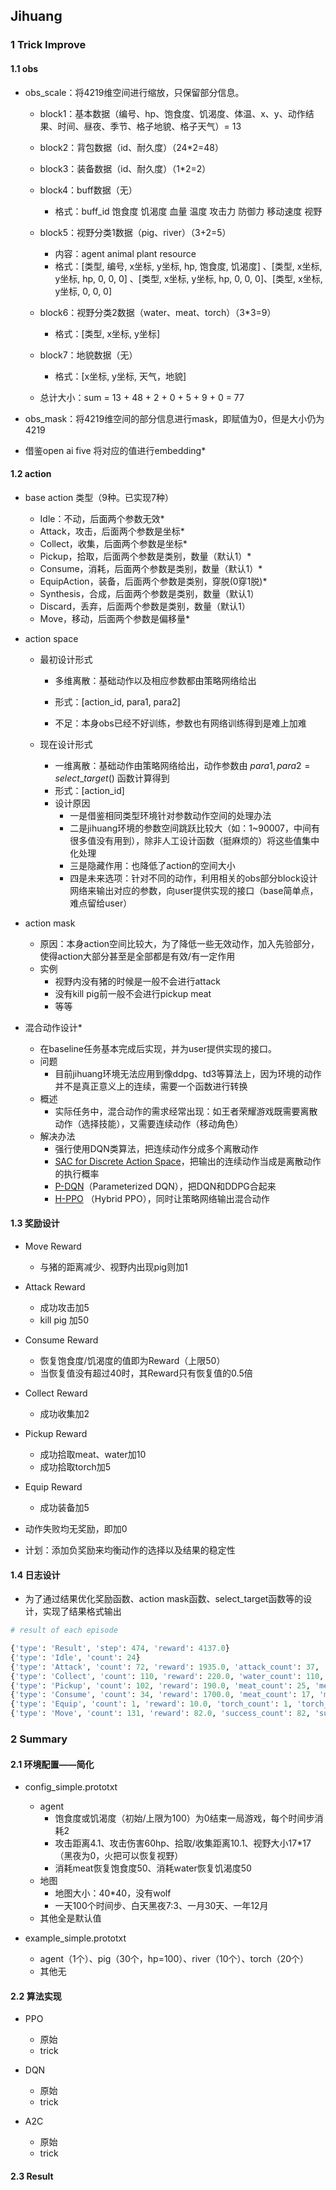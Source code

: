 ## Jihuang

### 1 Trick Improve

#### 1.1 obs

- obs_scale：将4219维空间进行缩放，只保留部分信息。

  - block1：基本数据（编号、hp、饱食度、饥渴度、体温、x、y、动作结果、时间、昼夜、季节、格子地貌、格子天气）= 13

  - block2：背包数据（id、耐久度）（24*2=48）

  - block3：装备数据（id、耐久度）（1*2=2）

  - block4：buff数据（无）

    - 格式：buff_id 饱食度 饥渴度 血量 温度 攻击力 防御力 移动速度 视野

  - block5：视野分类1数据（pig、river）（3+2=5）

    - 内容：agent animal plant resource
    - 格式：[类型, 编号, x坐标, y坐标, hp, 饱食度, 饥渴度] 、[类型, x坐标, y坐标, hp, 0, 0, 0] 、[类型, x坐标, y坐标, hp, 0, 0, 0]、[类型, x坐标, y坐标, 0, 0, 0]

  - block6：视野分类2数据（water、meat、torch）（3*3=9）

    - 格式：[类型, x坐标, y坐标]

  - block7：地貌数据（无）

    - 格式：[x坐标, y坐标, 天气，地貌]

    

  - 总计大小：sum = 13 + 48 + 2 + 0 + 5 + 9 + 0 = 77

  

- obs_mask：将4219维空间的部分信息进行mask，即赋值为0，但是大小仍为4219




- 借鉴open ai five 将对应的值进行embedding*



#### 1.2 action

- base action 类型（9种。已实现7种）

  - Idle：不动，后面两个参数无效*
  - Attack，攻击，后面两个参数是坐标*
  - Collect，收集，后面两个参数是坐标*
  - Pickup，拾取，后面两个参数是类别，数量（默认1）*
  - Consume，消耗，后面两个参数是类别，数量（默认1）*
  - EquipAction，装备，后面两个参数是类别，穿脱(0穿1脱)*
  - Synthesis，合成，后面两个参数是类别，数量（默认1）
  - Discard，丢弃，后面两个参数是类别，数量（默认1）
  - Move，移动，后面两个参数是偏移量*

  

- action space

  - 最初设计形式

    - 多维离散：基础动作以及相应参数都由策略网络给出

    - 形式：[action_id, para1, para2]
    - 不足：本身obs已经不好训练，参数也有网络训练得到是难上加难

  - 现在设计形式

    - 一维离散：基础动作由策略网络给出，动作参数由 $para1, para2=select\_target()$ 函数计算得到
    - 形式：[action_id]
    - 设计原因
      - 一是借鉴相同类型环境针对参数动作空间的处理办法
      - 二是jihuang环境的参数空间跳跃比较大（如：1~90007，中间有很多值没有用到），除非人工设计函数（挺麻烦的）将这些值集中化处理
      - 三是隐藏作用：也降低了action的空间大小
      - 四是未来选项：针对不同的动作，利用相关的obs部分block设计网络来输出对应的参数，向user提供实现的接口（base简单点，难点留给user）

    

- action mask
  - 原因：本身action空间比较大，为了降低一些无效动作，加入先验部分，使得action大部分甚至是全部都是有效/有一定作用
  - 实例
    - 视野内没有猪的时候是一般不会进行attack
    - 没有kill pig前一般不会进行pickup meat
    - 等等



- 混合动作设计*
  - 在baseline任务基本完成后实现，并为user提供实现的接口。
  - 问题
    - 目前jihuang环境无法应用到像ddpg、td3等算法上，因为环境的动作并不是真正意义上的连续，需要一个函数进行转换
  - 概述
    - 实际任务中，混合动作的需求经常出现：如王者荣耀游戏既需要离散动作（选择技能），又需要连续动作（移动角色）
  - 解决办法
    - 强行使用DQN类算法，把连续动作分成多个离散动作
    - [SAC for Discrete Action Space](https://link.zhihu.com/?target=https%3A//arxiv.org/abs/1910.07207)，把输出的连续动作当成是离散动作的执行概率
    - [P-DQN](https://link.zhihu.com/?target=https%3A//arxiv.org/abs/1810.06394)（Parameterized DQN），把DQN和DDPG合起来
    - [H-PPO](https://link.zhihu.com/?target=https%3A//arxiv.org/abs/1903.01344) （Hybrid PPO），同时让策略网络输出混合动作



#### 1.3 奖励设计

- Move Reward
  - 与猪的距离减少、视野内出现pig则加1

- Attack Reward
  - 成功攻击加5
  - kill pig 加50

- Consume Reward
  - 恢复饱食度/饥渴度的值即为Reward（上限50）
  - 当恢复值没有超过40时，其Reward只有恢复值的0.5倍

- Collect Reward
  - 成功收集加2

- Pickup Reward
  - 成功拾取meat、water加10
  - 成功拾取torch加5

- Equip Reward
  - 成功装备加5

- 动作失败均无奖励，即加0



- 计划：添加负奖励来均衡动作的选择以及结果的稳定性



#### 1.4 日志设计

- 为了通过结果优化奖励函数、action mask函数、select_target函数等的设计，实现了结果格式输出

```python
# result of each episode

{'type': 'Result', 'step': 474, 'reward': 4137.0}
{'type': 'Idle', 'count': 24}
{'type': 'Attack', 'count': 72, 'reward': 1935.0, 'attack_count': 37, 'attack_reward': 185.0, 'kill_count': 35, 'kill_reward': 1750.0, 'fail_count': 0}
{'type': 'Collect', 'count': 110, 'reward': 220.0, 'water_count': 110, 'water_reward': 220.0, 'fail_count': 0}
{'type': 'Pickup', 'count': 102, 'reward': 190.0, 'meat_count': 25, 'meat_reward': 100.0, 'water_count': 33, 'water_reward': 80.0, 'torch_count': 1, 'torch_reward': 10.0, 'fail_count': 43}
{'type': 'Consume', 'count': 34, 'reward': 1700.0, 'meat_count': 17, 'meat_reward': 850.0, 'water_count': 17, 'water_reward': 850.0, 'fail_count': 0}
{'type': 'Equip', 'count': 1, 'reward': 10.0, 'torch_count': 1, 'torch_reward': 10.0, 'fail_count': 0.0}
{'type': 'Move', 'count': 131, 'reward': 82.0, 'success_count': 82, 'success_reward': 82.0, 'fail_count': 49}
```



### 2 Summary

#### 2.1 环境配置——简化

- config_simple.prototxt

  - agent
    -  饱食度或饥渴度（初始/上限为100）为0结束一局游戏，每个时间步消耗2
    - 攻击距离4.1、攻击伤害60hp、拾取/收集距离10.1、视野大小17*17（黑夜为0，火把可以恢复视野）
    - 消耗meat恢复饱食度50、消耗water恢复饥渴度50
  - 地图
    - 地图大小：40*40，没有wolf
    - 一天100个时间步、白天黑夜7:3、一月30天、一年12月
  - 其他全是默认值

- example_simple.prototxt

  - agent（1个）、pig（30个，hp=100）、river（10个）、torch（20个）
  - 其他无

  

#### 2.2 算法实现

- PPO

  - 原始
  - trick
- DQN
  - 原始
  - trick

- A2C

  - 原始
  - trick

  

#### 2.3 Result